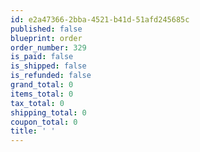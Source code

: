 ```yaml
---
id: e2a47366-2bba-4521-b41d-51afd245685c
published: false
blueprint: order
order_number: 329
is_paid: false
is_shipped: false
is_refunded: false
grand_total: 0
items_total: 0
tax_total: 0
shipping_total: 0
coupon_total: 0
title: ' '
---
```

